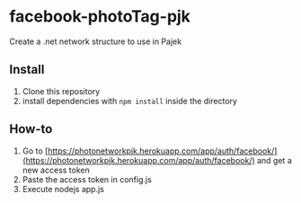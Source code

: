 # facebook-photoTag-pjk
Create a .net network structure to use in Pajek

## Install
1. Clone this repository
2. install dependencies with `npm install` inside the directory

## How-to
1. Go to [https://photonetworkpjk.herokuapp.com/app/auth/facebook/](https://photonetworkpjk.herokuapp.com/app/auth/facebook/) and get a new access token
2. Paste the access token in config.js
3. Execute nodejs app.js
